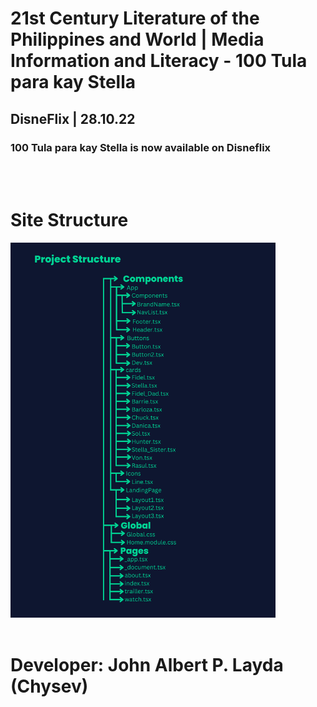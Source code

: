 # 21st Century Literature of the Philippines and World | Media Information and Literacy - 100 Tula para kay Stella

## DisneFlix | 28.10.22

### 100 Tula para kay Stella is now available on Disneflix

<br>
<br>

# Site Structure

<img src="./public/img/ProjectStructure.png" height="600px">

<br>
<br>

# Developer: John Albert P. Layda (Chysev)
